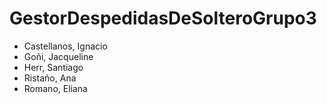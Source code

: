 # GestorDespedidasDeSolteroGrupo3
- Castellanos, Ignacio
- Goñi, Jacqueline
- Herr, Santiago 
- Ristaño, Ana
- Romano, Eliana
